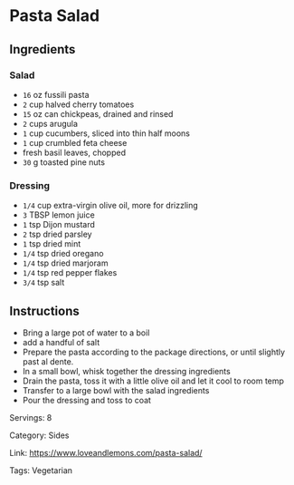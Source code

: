 # Pasta Salad

## Ingredients

### Salad

- `16` oz fussili pasta
- `2` cup halved cherry tomatoes
- `15` oz can chickpeas, drained and rinsed
- `2` cups arugula
- `1` cup cucumbers, sliced into thin half moons
- `1` cup crumbled feta cheese
- fresh basil leaves, chopped
- `30` g toasted pine nuts

### Dressing

- `1/4` cup extra-virgin olive oil, more for drizzling
- `3` TBSP lemon juice
- `1` tsp Dijon mustard
- `2` tsp dried parsley
- `1` tsp dried mint
- `1/4` tsp dried oregano
- `1/4` tsp dried marjoram
- `1/4` tsp red pepper flakes
- `3/4` tsp salt

## Instructions

- Bring a large pot of water to a boil
- add a handful of salt
- Prepare the pasta according to the package directions, or until slightly past al dente.
- In a small bowl, whisk together the dressing ingredients
- Drain the pasta, toss it with a little olive oil and let it cool to room temp
- Transfer to a large bowl with the salad ingredients
- Pour the dressing and toss to coat

Servings: 8

Category: Sides

Link: https://www.loveandlemons.com/pasta-salad/

Tags: Vegetarian

